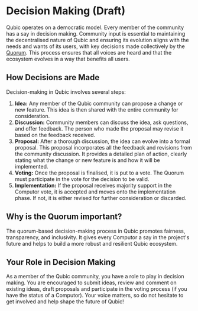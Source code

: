 # Decision Making (Draft)

Qubic operates on a democratic model. Every member of the community has a say in decision making. Community input is essential to maintaining the decentralised nature of Qubic and ensuring its evolution aligns with the needs and wants of its users, with key decisions made collectively by the [Quorum](/learn/quorum). This process ensures that all voices are heard and that the ecosystem evolves in a way that benefits all users.

## How Decisions are Made

Decision-making in Qubic involves several steps:

1. **Idea:** Any member of the Qubic community can propose a change or new feature. This idea is then shared with the entire community for consideration.
2. **Discussion:** Community members can discuss the idea, ask questions, and offer feedback. The person who made the proposal may revise it based on the feedback received.
3. **Proposal:** After a thorough discussion, the idea can evolve into a formal proposal. This proposal incorporates all the feedback and revisions from the community discussion. It provides a detailed plan of action, clearly stating what the change or new feature is and how it will be implemented.
4. **Voting:** Once the proposal is finalised, it is put to a vote. The Quorum must participate in the vote for the decision to be valid. 
5. **Implementation:** If the proposal receives majority support in the Computor vote, it is accepted and moves onto the implementation phase. If not, it is either revised for further consideration or discarded.

## Why is the Quorum important?

The quorum-based decision-making process in Qubic promotes fairness, transparency, and inclusivity. It gives every Computor a say in the project's future and helps to build a more robust and resilient Qubic ecosystem.

## Your Role in Decision Making

As a member of the Qubic community, you have a role to play in decision making. You are encouraged to submit ideas, review and comment on existing ideas, draft proposals and participate in the voting process (if you have the status of a Computor). Your voice matters, so do not hesitate to get involved and help shape the future of Qubic!
